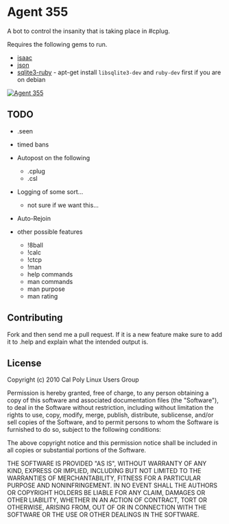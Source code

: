 # Agent 355

A bot to control the insanity that is taking place in #cplug. 

Requires the following gems to run. 

 * [isaac][i]
 * [json][j]
 * [sqlite3-ruby][s] - apt-get install `libsqlite3-dev` and `ruby-dev` first if you are on debian

[![Agent 355](https://github.com/icco/Agent355/raw/master/Y_-_The_Last_Man_013.jpg)](https://secure.wikimedia.org/wikipedia/en/wiki/List_of_Y:_The_Last_Man_characters#Agent_355)

[i]: https://github.com/icco/isaac
[j]: http://flori.github.com/json/
[s]: https://github.com/luislavena/sqlite3-ruby

## TODO

 * .seen
 * timed bans
 * Autopost on the following
    * .cplug
    * .csl
 * Logging of some sort...
   * not sure if we want this...
 * Auto-Rejoin

 * other possible features
   * !8ball <to predict>
   * !calc <term> 
   * !ctcp <user>
   * !man <command>
   * help commands
   * man commands
   * man purpose
   * man rating

## Contributing

Fork and then send me a pull request. If it is a new feature make sure to add
it to .help and explain what the intended output is.

## License

Copyright (c) 2010 Cal Poly Linux Users Group

Permission is hereby granted, free of charge, to any person obtaining
a copy of this software and associated documentation files (the
"Software"), to deal in the Software without restriction, including
without limitation the rights to use, copy, modify, merge, publish,
distribute, sublicense, and/or sell copies of the Software, and to
permit persons to whom the Software is furnished to do so, subject to
the following conditions:

The above copyright notice and this permission notice shall be
included in all copies or substantial portions of the Software.

THE SOFTWARE IS PROVIDED "AS IS", WITHOUT WARRANTY OF ANY KIND,
EXPRESS OR IMPLIED, INCLUDING BUT NOT LIMITED TO THE WARRANTIES OF
MERCHANTABILITY, FITNESS FOR A PARTICULAR PURPOSE AND
NONINFRINGEMENT. IN NO EVENT SHALL THE AUTHORS OR COPYRIGHT HOLDERS BE
LIABLE FOR ANY CLAIM, DAMAGES OR OTHER LIABILITY, WHETHER IN AN ACTION
OF CONTRACT, TORT OR OTHERWISE, ARISING FROM, OUT OF OR IN CONNECTION
WITH THE SOFTWARE OR THE USE OR OTHER DEALINGS IN THE SOFTWARE.

